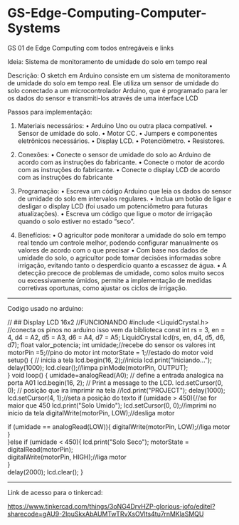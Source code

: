 # GS-Edge-Computing-Computer-Systems
GS  01 de Edge Computing com todos entregáveis e links


Ideia: Sistema de monitoramento de umidade do solo em tempo real

Descrição: O sketch em Arduino consiste em um sistema de monitoramento de umidade do solo em tempo real. Ele utiliza um sensor de umidade do solo conectado a um microcontrolador Arduino, que é programado para ler os 
dados do sensor e transmiti-los através de uma interface LCD

Passos para implementação:

1.	Materiais necessários:
  •	Arduino Uno ou outra placa compatível.
  •	Sensor de umidade do solo.
  •	Motor CC.
  •	Jumpers e componentes eletrônicos necessários.
  •	Display LCD.
  •	Potenciômetro.
  •	Resistores.
  
2.	Conexões:
  •	Conecte o sensor de umidade do solo ao Arduino de acordo com as instruções do fabricante.
  •	Conecte o motor de acordo com as instruções do fabricante.
  •	Conecte o display LCD de acordo com as instruções do fabricante
  
3.	Programação:
  •	Escreva um código Arduino que leia os dados do sensor de umidade do solo em intervalos regulares.
  •	Inclua um botão de ligar e desligar o display LCD (foi usado um potenciômetro para futuras atualizações).
  •	Escreva um código que ligue o motor de irrigação quando o solo estiver no estado “seco”.
  
4.  Benefícios:
  •	O agricultor pode monitorar a umidade do solo em tempo real tendo um controle melhor, podendo configurar manualmente os valores de acordo com o que precisar
  •	Com base nos dados de umidade do solo, o agricultor pode tomar decisões informadas sobre irrigação, evitando tanto o desperdício quanto a escassez de água.
  •	A detecção precoce de problemas de umidade, como solos muito secos ou excessivamente úmidos, permite a implementação de medidas corretivas oportunas, como ajustar os ciclos de irrigação.
  
--------------------------------------------------------------------------------
 
 Codigo usado no arduíno:
  
// ## Display LCD 16x2
//FUNCIONANDO
#include <LiquidCrystal.h>
//conecta os pinos no arduino isso vem da biblioteca
const int rs = 3, en = 4, d4 = A2, d5 = A3, d6 = A4, d7 = A5;
LiquidCrystal lcd(rs, en, d4, d5, d6, d7);
float valor_potencia;
int umidade;//recebe do sensor os valores 
int motorPin =5;//pino do motor
int motorState = 1;//estado do motor
void setup() { 
  // inicia a tela
  lcd.begin(16, 2);//inicia 
  lcd.print("Iniciando...");
  delay(1000);
  lcd.clear();//limpa
  pinMode(motorPin, OUTPUT);  
} 
void loop() { 
  umidade=analogRead(A0);
// define a entrada analogica na porta A01
  lcd.begin(16, 2); 
  // Print a message to the LCD. 
  lcd.setCursor(0, 0); // posição que ira imprimir na tela
  //lcd.print("PROJECT");
  delay(1000);
  lcd.setCursor(4, 1);//seta a posição do texto
  if (umidade > 450){//se for maior que 450 
  lcd.print("Solo Umido");
  lcd.setCursor(0, 0);//imprimi no inicio da tela
  digitalWrite(motorPin, LOW);//desliga motor
    
  if (umidade == analogRead(LOW)){
    digitalWrite(motorPin, LOW);//liga motor
  }    
  }else if (umidade < 450){ 
    lcd.print("Solo Seco");
    motorState = digitalRead(motorPin);  
     digitalWrite(motorPin, HIGH);//liga motor  
  }  
  delay(2000);
  lcd.clear();
}

--------------------------------------------------------------------------------

Link de acesso para o tinkercad:

https://www.tinkercad.com/things/3oNG4DrvHZP-glorious-jofo/editel?sharecode=gAU9-2lpuSkxAbAUMTwTRvXsOVlts4tu7rnMKlaSMQU



